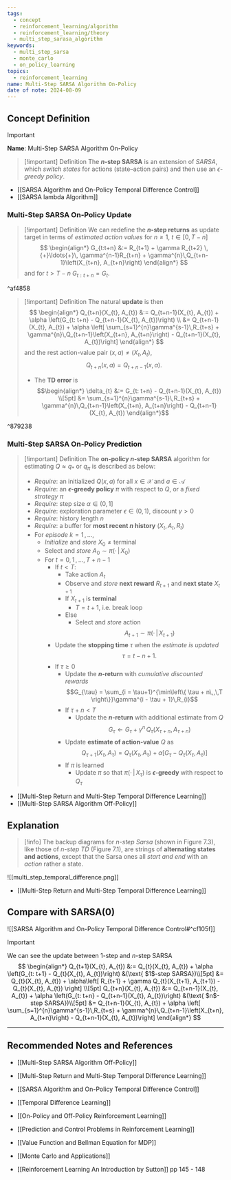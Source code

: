 ```yaml
---
tags:
  - concept
  - reinforcement_learning/algorithm
  - reinforcement_learning/theory
  - multi_step_sarasa_algorithm
keywords:
  - multi_step_sarsa
  - monte_carlo
  - on_policy_learning
topics:
  - reinforcement_learning
name: Multi-Step SARSA Algorithm On-Policy
date of note: 2024-08-09
---
```


## Concept Definition

>[!important]
>**Name**: Multi-Step SARSA Algorithm On-Policy

>[!important] Definition
>The **$n$-step SARSA** is an extension of *SARSA*, which *switch states* for actions (state–action pairs) and then use an *$\epsilon$-greedy policy*.
>
>

- [[SARSA Algorithm and On-Policy Temporal Difference Control]]
- [[SARSA lambda Algorithm]]

### Multi-Step SARSA On-Policy Update

>[!important] Definition
>We can redefine the **$n$-step returns** as update target in terms of *estimated action values* for $n\ge 1$, $t\in [0, T-n]$
>$$
>\begin{align*}
>G_{t:t+n} &:= R_{t+1} + \gamma R_{t+2} \,{+}\ldots{+}\, \gamma^{n-1}R_{t+n} + \gamma^{n}\,Q_{t+n-1}\left(X_{t+n}, A_{t+n}\right) 
\end{align*}
>$$
>and for $t > T-n$ $G_{t:t+n} = G_{t}.$

^af4858


>[!important] Definition
>The natural **update** is then 
>$$
>\begin{align*}
>Q_{t+n}(X_{t}, A_{t}) &:= Q_{t+n-1}(X_{t}, A_{t}) + \alpha \left(G_{t: t+n} - Q_{t+n-1}(X_{t}, A_{t})\right) \\
>&= Q_{t+n-1}(X_{t}, A_{t}) + \alpha \left[ \sum_{s=1}^{n}\gamma^{s-1}\,R_{t+s}  + \gamma^{n}\,Q_{t+n-1}\left(X_{t+n}, A_{t+n}\right)  - Q_{t+n-1}(X_{t}, A_{t})\right] 
\end{align*}
>$$
>and the rest action-value pair $(x,a) \neq (X_{t}, A_{t})$,  $$Q_{t+n}(x, a) = Q_{t+n-1}(x, a).$$
>- The **TD error** is 
>$$\begin{align*}
>\delta_{t} &:= G_{t: t+n} - Q_{t+n-1}(X_{t}, A_{t}) \\[5pt]
>&= \sum_{s=1}^{n}\gamma^{s-1}\,R_{t+s}  + \gamma^{n}\,Q_{t+n-1}\left(X_{t+n}, A_{t+n}\right)  - Q_{t+n-1}(X_{t}, A_{t}) 
>\end{align*}$$

^879238


### Multi-Step SARSA On-Policy Prediction

>[!important] Definition
>The **on-policy $n$-step SARSA** algorithm for estimating $Q \approx q_{*}$ or $q_{\pi}$ is described as below:
>- *Require*: an initialized $Q(x, a)$ for all $x\in \mathcal{X}$ and $a\in \mathcal{A}$
>- *Require*: an **$\epsilon$-greedy policy** $\pi$ with respect to $Q$, or a *fixed strategy* $\pi$
>- *Require*: step size $\alpha \in (0,1]$
>- *Require*: exploration parameter $\epsilon \in (0,1)$, discount $\gamma >0$
>- *Require*: history length $n$
>- *Require*: a buffer for **most recent $n$ history** $(X_{t}, A_{t}, R_{t})$
>- For *episode* $k= 1 \,{,}\ldots{,}\,$
>	- *Initialize* and *store* $X_{0} \neq \text{terminal}$
>	- Select and *store* $A_{0} \sim \pi(\cdot\,|\, X_{0})$
>	- For $t=0,\,1 \,{,}\ldots{,}\,T + n -1$
>		- If $t < T$:
>			- Take action $A_{t}$
>			- Observe and *store* **next reward** $R_{t+1}$ and **next state** $X_{t+1}$
>			- If $X_{t+1}$ is **terminal**
>				- $T = t+1$, i.e. break loop
>			- Else
>				- Select and *store* action $$A_{t+1} \sim \pi(\cdot\,|\,X_{t+1})$$
>		- Update the **stopping time** $\tau$ when the *estimate is updated* $$\tau = t - n + 1.$$
>		- If $\tau \ge 0$
>			- Update the **$n$-return** with *cumulative discounted rewards* $$G_{\tau} = \sum_{i = \tau+1}^{\min\left\{ \tau + n\,,\,T  \right\}}\gamma^{i - \tau + 1}\,R_{i}$$
>			- If $\tau + n < T$
>				- Update the **$n$-return** with additional estimate from $Q$ $$G_{\tau} \leftarrow G_{\tau} + \gamma^n\,Q_{\tau}(X_{\tau + n}, A_{\tau + n})$$
>			- Update **estimate of action-value** $Q$ as $$Q_{\tau+1}(X_{\tau}, A_{\tau}) = Q_{\tau}(X_{\tau}, A_{\tau}) + \alpha \left[ G_{\tau} - Q_{\tau}(X_{\tau}, A_{\tau}) \right]$$ 
>			- If $\pi$ is learned
>				- Update $\pi$ so that $\pi(\cdot\,|\,X_{\tau})$ is **$\epsilon$-greedy** with respect to $Q_{\tau}$

- [[Multi-Step Return and Multi-Step Temporal Difference Learning]]
- [[Multi-Step SARSA Algorithm Off-Policy]]



## Explanation


>[!info]
>The backup diagrams for *$n$-step Sarsa* (shown in Figure 7.3), like those of *$n$-step TD* (Figure 7.1), are strings of **alternating states and actions**, except that the Sarsa ones all *start and end* with an *action* rather a state.

![[multi_step_temporal_difference.png]]

- [[Multi-Step Return and Multi-Step Temporal Difference Learning]]

## Compare with SARSA(0)

![[SARSA Algorithm and On-Policy Temporal Difference Control#^cf105f]]

>[!important]
>We can see the update between $1$-step and $n$-step SARSA
>$$
>\begin{align*}
> Q_{t+1}(X_{t}, A_{t}) &:= Q_{t}(X_{t}, A_{t}) + \alpha \left(G_{t: t+1} - Q_{t}(X_{t}, A_{t})\right) &(\text{ $1$-step SARSA})\\[5pt]
> &= Q_{t}(X_{t}, A_{t}) + \alpha\left[ R_{t+1} + \gamma Q_{t}(X_{t+1}, A_{t+1})  - Q_{t}(X_{t}, A_{t}) \right] \\[5pt]
> Q_{t+n}(X_{t}, A_{t}) &:= Q_{t+n-1}(X_{t}, A_{t}) + \alpha \left(G_{t: t+n} - Q_{t+n-1}(X_{t}, A_{t})\right) &(\text{ $n$-step SARSA})\\[5pt]
> &= Q_{t+n-1}(X_{t}, A_{t}) + \alpha \left[ \sum_{s=1}^{n}\gamma^{s-1}\,R_{t+s}  + \gamma^{n}\,Q_{t+n-1}\left(X_{t+n}, A_{t+n}\right)  - Q_{t+n-1}(X_{t}, A_{t})\right] 
>\end{align*}
>$$





-----------
##  Recommended Notes and References

- [[Multi-Step SARSA Algorithm Off-Policy]]
- [[Multi-Step Return and Multi-Step Temporal Difference Learning]]

- [[SARSA Algorithm and On-Policy Temporal Difference Control]]
- [[Temporal Difference Learning]]


- [[On-Policy and Off-Policy Reinforcement Learning]]
- [[Prediction and Control Problems in Reinforcement Learning]]
- [[Value Function and Bellman Equation for MDP]]
- [[Monte Carlo and Applications]]

- [[Reinforcement Learning An Introduction by Sutton]] pp 145 - 148